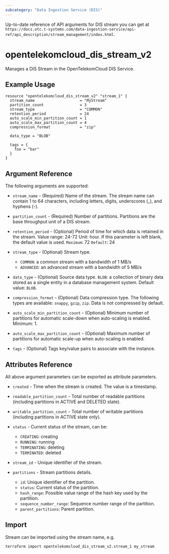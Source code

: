```yaml
---
subcategory: "Data Ingestion Service (DIS)"
---
```


Up-to-date reference of API arguments for DIS stream you can get at
`https://docs.otc.t-systems.com/data-ingestion-service/api-ref/api_description/stream_management/index.html`.

# opentelekomcloud_dis_stream_v2

Manages a DIS Stream in the OpenTelekomCloud DIS Service.

## Example Usage

```hcl
resource "opentelekomcloud_dis_stream_v2" "stream_1" {
  stream_name                    = "MyStream"
  partition_count                = 3
  stream_type                    = "COMMON"
  retention_period               = 24
  auto_scale_min_partition_count = 1
  auto_scale_max_partition_count = 4
  compression_format             = "zip"

  data_type = "BLOB"

  tags = {
    foo = "bar"
  }
}
```

## Argument Reference

The following arguments are supported:

* `stream_name` - (Required) Name of the stream. The stream name can contain 1 to 64 characters,
  including letters, digits, underscores (_), and hyphens (-).

* `partition_count` - (Required) Number of partitions. Partitions are the base throughput unit of a DIS stream.

* `retention_period` - (Optional) Period of time for which data is retained in the stream.
  Value range: 24-72 Unit: hour. If this parameter is left blank, the default value is used.
  `Maximum`: 72
  `Default`: 24

* `stream_type` - (Optional) Stream type.
  * `COMMON`: a common stream with a bandwidth of 1 MB/s
  * `ADVANCED`: an advanced stream with a bandwidth of 5 MB/s

* `data_type` - (Optional) Source data type.
  `BLOB`: a collection of binary data stored as a single entity in a database management system.
  Default value: `BLOB`.

* `compression_format` - (Optional) Data compression type. The following types are available:
  `snappy`, `gzip`, `zip`. Data is not compressed by default.

* `auto_scale_min_partition_count` - (Optional) Minimum number of partitions for automatic scale-down
  when auto-scaling is enabled. Minimum: 1.

* `auto_scale_max_partition_count` - (Optional) Maximum number of partitions for automatic scale-up when auto-scaling is enabled.

* `tags` - (Optional) Tags key/value pairs to associate with the instance.

## Attributes Reference

All above argument parameters can be exported as attribute parameters.

* `created` - Time when the stream is created. The value is a timestamp.

* `readable_partition_count` - Total number of readable partitions (including partitions in ACTIVE and DELETED state).

* `writable_partition_count` - Total number of writable partitions (including partitions in ACTIVE state only).

* `status` - Current status of the stream, can be:
  * `CREATING`: creating
  * `RUNNING`: running
  * `TERMINATING`: deleting
  * `TERMINATED`: deleted

* `stream_id` - Unique identifier of the stream.

* `partitions` - Stream partitions details.
  * `id`: Unique identifier of the partition.
  * `status`: Current status of the partition.
  * `hash_range`: Possible value range of the hash key used by the partition.
  * `sequence_number_range`: Sequence number range of the partition.
  * `parent_partitions`: Parent partition.

## Import

Stream can be imported using the stream name, e.g.

```shell
terraform import opentelekomcloud_dis_stream_v2.stream_1 my_stream
```
